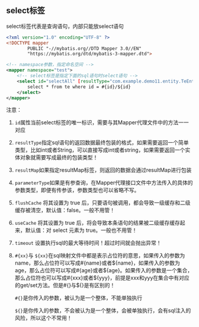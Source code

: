 ## select标签

select标签代表是查询语句，内部只能放select语句

```xml
<?xml version="1.0" encoding="UTF-8" ?>
<!DOCTYPE mapper
        PUBLIC "-//mybatis.org//DTD Mapper 3.0//EN"
        "https://mybatis.org/dtd/mybatis-3-mapper.dtd">

<!-- namespace参数，指定命名空间 -->
<mapper namespace="test">
    <!-- select标签是指定下面的sql语句时select语句 -->
    <select id="selectAll" [resultType="com.example.demo11.entity.TeEntity" resultMap="xxxx" parameterType="int/Integer/....." flushCache="false"]> <!-- id是下面的sql语句的唯一标识 resultType为结果集数据类型，会自动把数据库搜索出来的数据包装成指定的resultType类型 -->
        select * from te where id = #{id}/${id} 
    </select>
</mapper>
```

注意：

1. `id`属性当前select标签的唯一标识，需要与其Mapper代理文件中的方法一一对应

2. `resultType`指定sql语句的返回数据最终包装的格式，如果需要返回一个简单类型，比如int或者String，可以直接写成int或者string，如果需要返回一个实体对象就需要写成最终的包装类型！

3. `resultMap`如果指定resultMap标签，则返回的数据会通过resultMap进行包装

4. `parameterType`如果是有参查询，在Mapper代理接口文件中方法传入的具体的参数类型，即便有传参该，参数类型也可以省略不写。

4. `flushCache` 将其设置为 true 后，只要语句被调用，都会导致一级缓存和二级缓存被清空，默认值：false。一般不用管！

4. `useCache` 将其设置为 true 后，将会导致本条语句的结果被二级缓存缓存起来，默认值：对 select 元素为 true。一般也不用管！

4. `timeout` 设置执行sql的最大等待时间！超过时间就会抛出异常！

5. `#{xx}`与 `${xx}`在sql映射文件中都是表示占位符的意思，如果传入的参数为name，那么占位符可以写成#{name}或者${name}，如果传入的参数为age，那么占位符可以写成#{age}或者${age}。如果传入的参数是一个集合，那么占位符也可以写成#{xxx}或者${yyy}，前提是xxx和yyy在集合中有对应的get/set方法。但是#{}与${}是有区别的！

   `#{}`是你传入的参数，被认为是一个整体，不能单独执行

   `${}`是你传入的参数，不会被认为是一个整体，会被单独执行，会有sql注入的风险，所以这个不常用！
   
   

